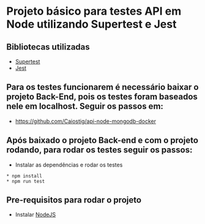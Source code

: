 # Projeto básico para testes API em Node utilizando Supertest e Jest


## Bibliotecas utilizadas
* [Supertest](https://www.npmjs.com/package/supertest)
* [Jest](https://jestjs.io/docs/en/getting-started)


## Para os testes funcionarem é necessário baixar o projeto Back-End, pois os testes foram baseados nele em localhost. Seguir os passos em:

* https://github.com/Caiostig/api-node-mongodb-docker


## Após baixado o projeto Back-end e com o projeto rodando, para rodar os testes seguir os passos:

* Instalar as dependências e rodar os testes

```shell
* npm install
* npm run test
```

## Pre-requisitos para rodar o projeto
* Instalar [NodeJS](https://nodejs.org/en/)